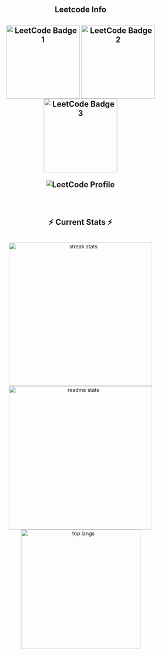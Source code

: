 <div align="center"> 
  
<!--   <h2>🐍 Contributions 🐍</h2>
  <img alt="snake eating my contributions" src="https://raw.githubusercontent.com/krishnasingh-28/krishnasingh-28/output/github-contribution-grid-snake.svg" />
</div> -->

<h2 align="center">Leetcode Info<h2>  
<p align="center">
  <a href="https://leetcode.com/krishnasingh_28/" target="_blank"><img align="center" src="https://assets.leetcode.com/static_assets/others/Introduction_to_Pandas.gif" alt="LeetCode Badge 1" height="200" width="200" /></a>
  <a href="https://leetcode.com/krishnasingh_28/" target="_blank"><img align="center" src="https://assets.leetcode.com/static_assets/marketing/2024-50.gif" alt="LeetCode Badge 2" height="200" width="200" /></a>
 <a href="https://leetcode.com/krishnasingh_28/" target="_blank"><img align="center" src="https://assets.leetcode.com/static_assets/marketing/2024-100.gif" alt="LeetCode Badge 3" height="200" width="200" /></a>
 </p>
<p align="center">
  <img align="top" flex-grow="1" src="https://leetcard.jacoblin.cool/krishnasingh_28?theme=dark&font=Nunito&ext=heatmap" alt="LeetCode Profile" />  
</p>

<br/>
  <h2 align="center">⚡ Current Stats ⚡</h2>
<br>
<div align=center>
  <img width=390 src="https://streak-stats.demolab.com/?user=krishnasingh-28&count_private=true&theme=react&border_radius=10" alt="streak stats"/>
  <img width=390 src="https://github-readme-stats.vercel.app/api?username=krishnasingh-28&show_icons=true&theme=react&rank_icon=github&border_radius=10" alt="readme stats" />
  <img width=325 align="center" src="https://github-readme-stats.vercel.app/api/top-langs/?username=krishnasingh-28&hide=HTML&langs_count=8&layout=compact&theme=react&border_radius=10&size_weight=0.5&count_weight=0.5&exclude_repo=github-readme-stats" alt="top langs" />
</div>

<br/>

<br/><br/>

